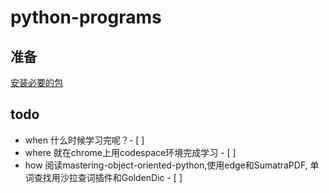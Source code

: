 # python-programs

## 准备
[安装必要的包](https://github.com/PacktPublishing/Mastering-Object-Oriented-Python-Second-Edition/blob/master/Chapter_1/getting_started.rst)

## todo
- when 什么时候学习完呢？- [ ]
- where 就在chrome上用codespace环境完成学习 - [ ]
- how 阅读mastering-object-oriented-python,使用edge和SumatraPDF, 单词查找用沙拉查词插件和GoldenDic - [ ]